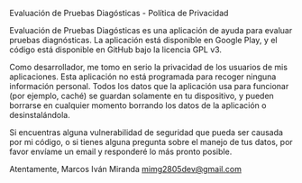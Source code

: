Evaluación de Pruebas Diagósticas - Política de Privacidad

Evaluación de Pruebas Diagósticas es una aplicación de ayuda para evaluar pruebas diagnósticas. La aplicación está disponible en Google Play, y el código está disponible en GitHub bajo la licencia GPL v3.

Como desarrollador, me tomo en serio la privacidad de los usuarios de mis aplicaciones.
Esta aplicación no está programada para recoger ninguna información personal. Todos los datos que la aplicación usa para funcionar (por ejemplo, caché) se guardan solamente en tu dispositivo, y pueden borrarse en cualquier momento borrando los datos de la aplicación o desinstalándola.

Si encuentras alguna vulnerabilidad de seguridad que pueda ser causada por mi código, o si tienes alguna pregunta sobre el manejo de tus datos, por favor envíame un email y responderé lo más pronto posible.

Atentamente,
Marcos Iván Miranda
mimg2805dev@gmail.com